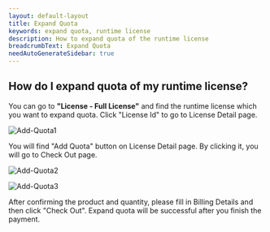 ```yaml
---
layout: default-layout
title: Expand Quota
keywords: expand quota, runtime license
description: How to expand quota of the runtime license
breadcrumbText: Expand Quota
needAutoGenerateSidebar: true
---
```


## How do I expand quota of my runtime license?

You can go to **"License - Full License"** and find the runtime license which you want to expand quota. Click "License Id" to go to License Detail page.

![Add-Quota1]({{site.assets}}img/Add-Quota-1.png)

You will find "Add Quota" button on License Detail page. By clicking it, you will go to Check Out page.  

![Add-Quota2]({{site.assets}}img/Add-Quota-2.png)

![Add-Quota3]({{site.assets}}img/Add-Quota-3.png)

After confirming the product and quantity, please fill in Billing Details and then click "Check Out". Expand quota will be successful after you finish the payment.

